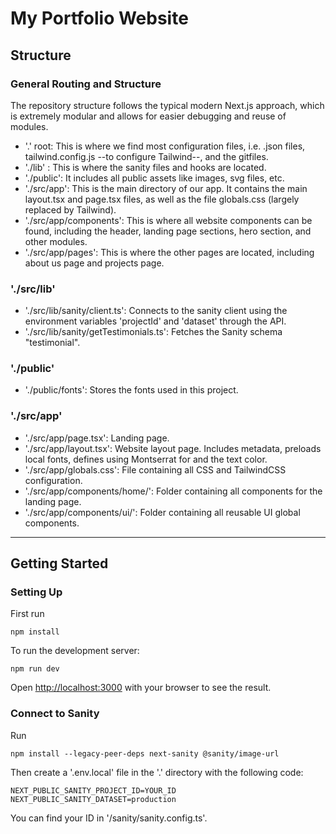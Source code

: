 # My Portfolio Website
## Structure
### General Routing and Structure
The repository structure follows the typical modern Next.js approach, which is extremely modular and allows for easier debugging and reuse of modules. 

-  '.' root: This is where we find most configuration files, i.e. .json files, tailwind.config.js --to configure Tailwind--, and the gitfiles.
-  './lib' : This is where the sanity files and hooks are located.
-  './public': It includes all public assets like images, svg files, etc.
-  './src/app': This is the main directory of our app. It contains the main layout.tsx and page.tsx files, as well as the file globals.css (largely replaced by Tailwind).
-  './src/app/components': This is where all website components can be found, including the header, landing page sections, hero section, and other modules.
-  './src/app/pages': This is where the other pages are located, including about us page and projects page.

### './src/lib'
- './src/lib/sanity/client.ts': Connects to the sanity client using the environment variables 'projectId' and 'dataset' through the API.
- './src/lib/sanity/getTestimonials.ts': Fetches the Sanity schema "testimonial".

### './public'
- './public/fonts': Stores the fonts used in this project.

### './src/app'
- './src/app/page.tsx': Landing page.
- './src/app/layout.tsx': Website layout page. Includes metadata, preloads local fonts, defines using Montserrat for <body> and the text color.
- './src/app/globals.css': File containing all CSS and TailwindCSS configuration.
- './src/app/components/home/': Folder containing all components for the landing page.
- './src/app/components/ui/': Folder containing all reusable UI global components.

---

## Getting Started
### Setting Up
First run 

```npm install```

To run the development server:

```npm run dev```

Open [http://localhost:3000](http://localhost:3000) with your browser to see the result.

### Connect to Sanity
Run 

```npm install --legacy-peer-deps next-sanity @sanity/image-url```

Then create a '.env.local' file in the '.' directory with the following code:

```
NEXT_PUBLIC_SANITY_PROJECT_ID=YOUR_ID
NEXT_PUBLIC_SANITY_DATASET=production
```

You can find your ID in '/sanity/sanity.config.ts'.